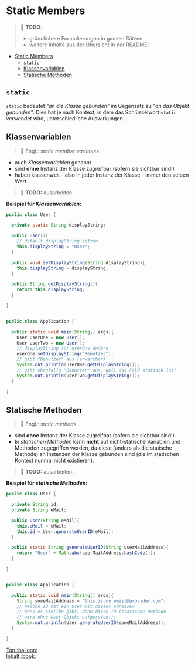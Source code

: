 # Static Members

> :construction: **TODO:**  
> - gründlichere Formulierungen in ganzen Sätzen
> - weitere Inhalte aus der Übersicht in der README!

- [Static Members](#static-members)
  - [`static`](#static)
  - [Klassenvariablen](#klassenvariablen)
  - [Statische Methoden](#statische-methoden)

## `static`

`static` bedeutet _"an die Klasse gebunden"_ im Gegensatz zu _"an das Objekt gebunden"_. Dies hat je nach Kontext, in dem das Schlüsselwort `static` verwendet wird, unterschiedliche Auswirkungen ...


## Klassenvariablen

> :speech_balloon: Engl.: _static member variables_

-   auch _Klassenvariablen_ genannt
-   sind **ohne** Instanz der Klasse zugreifbar (sofern sie sichtbar sind!)
-   haben klassenweit - also in jeder Instanz der Klasse - immer den selben Wert

> :construction: **TODO:** ausarbeiten...

**Beispiel für _Klassenvariablen_:**

```java
public class User {

  private static String displayString;

  public User(){
    // default displayString setzen
    this.displayString = "User";
  }

  public void setDisplayString(String displayString){
    this.displayString = displayString;
  }

  public String getDisplayString(){
    return this.displayString;
  }

}


public class Application {

  public static void main(String[] args){
    User userOne = new User();
    User userTwo = new User();
    // displayString für userOne ändern
    userOne.setDisplayString("Benutzer");
    // gibt "Benutzer" aus (erwartbar)
    System.out.println(userOne.getDisplayString());
    // gibt ebenfalls "Benutzer" aus, weil das Feld statisch ist!
    System.out.println(userTwo.getDisplayString());
  }

}
```


## Statische Methoden

> :speech_balloon: Engl.: _static methods_

-   sind **ohne** Instanz der Klasse zugreifbar (sofern sie sichtbar sind!).
-   In _statischen Methoden_ kann **nicht** auf nicht-statische Variablen und Methoden zugegriffen werden, da diese (anders als die statische Methode) an Instanzen der Klasse gebunden sind (die im statischen Kontext nunmal nicht existieren).

> :construction: **TODO:** ausarbeiten...

**Beispiel für _statische Methoden_:**

```java
public class User {

  private String id;
  private String eMail;

  public User(String eMail){
    this.eMail = eMail;
    this.id = User.generateUserID(eMail);
  }

  public static String generateUserID(String userMailAddress){
    return "User" + Math.abs(userMailAddress.hashCode());
  }

}


public class Application {

  public static void main(String[] args){
    String someMailAddress = "this.is.my.email@provider.com";
    // Welche ID hat ein User mit dieser Adresse?
    // Wenn es sie/ihn gibt, dann diese ID (statische Methode
    // wird ohne User-Objekt aufgerufen!):
    System.out.println(User.generateUserID(someMailAddress));
  }

}
```









<!-- Dieses HTML-Snippet sollte am Ende jeder Seite stehen! -->
<div class="top-link">
    <a href="#" title="Zum Anfang scrollen!">Top :balloon:</a>
    <br/>
    <a href="https://dh-cologne.github.io/java-wegweiser#inhalt-book" title="Zurück zur Übersicht!">Inhalt :book:</a>
</div>